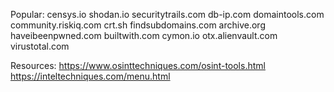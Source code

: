Popular:
censys.io
shodan.io
securitytrails.com
db-ip.com
domaintools.com
community.riskiq.com
crt.sh
findsubdomains.com
archive.org
haveibeenpwned.com
builtwith.com
cymon.io
otx.alienvault.com
virustotal.com

Resources:
https://www.osinttechniques.com/osint-tools.html
https://inteltechniques.com/menu.html
